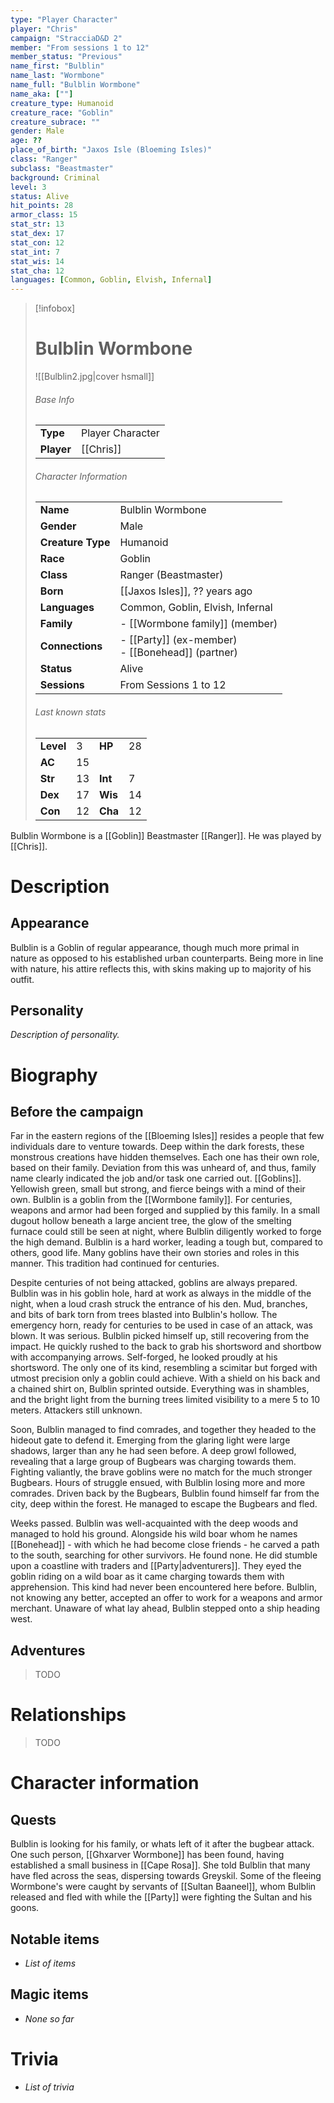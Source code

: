 ```yaml
---
type: "Player Character"
player: "Chris"
campaign: "StracciaD&D 2"
member: "From sessions 1 to 12"
member_status: "Previous"
name_first: "Bulblin"
name_last: "Wormbone"
name_full: "Bulblin Wormbone"
name_aka: [""]
creature_type: Humanoid
creature_race: "Goblin"
creature_subrace: ""
gender: Male
age: ??
place_of_birth: "Jaxos Isle (Bloeming Isles)"
class: "Ranger"
subclass: "Beastmaster"
background: Criminal
level: 3
status: Alive
hit_points: 28
armor_class: 15
stat_str: 13
stat_dex: 17
stat_con: 12
stat_int: 7
stat_wis: 14
stat_cha: 12
languages: [Common, Goblin, Elvish, Infernal]
---
```

> [!infobox]  
> # Bulblin Wormbone
> ![[Bulblin2.jpg|cover hsmall]]  
> ###### Base Info
> | | |  
> |---|---|  
> | **Type** | Player Character |
> | **Player** | [[Chris]] |
> ###### Character Information  
> | | |  
> |---|---|  
> | **Name** | Bulblin Wormbone |
> | **Gender** | Male | 
> | **Creature Type** | Humanoid |
> | **Race** | Goblin |  
> | **Class** | Ranger (Beastmaster) |  
> | **Born** | [[Jaxos Isles]], ?? years ago |  
> | **Languages** | Common, Goblin, Elvish, Infernal |  
> | **Family** | - [[Wormbone family]] (member) |
> | **Connections** | - [[Party]] (ex-member)<br>- [[Bonehead]] (partner) |
> | **Status** | Alive |
> | **Sessions** | From Sessions 1 to 12 |
> ###### Last known stats
> | | | | |
> |---|---|---|---|
> | **Level** | 3 | **HP** | 28 |
> | **AC** | 15 | | |
> | **Str** | 13 | **Int** | 7 |
> | **Dex** | 17 | **Wis** | 14 |
> | **Con** | 12 | **Cha** | 12 |
 
Bulblin Wormbone is a [[Goblin]] Beastmaster [[Ranger]]. He was played by [[Chris]].
# Description
## Appearance
Bulblin is a Goblin of regular appearance, though much more primal in nature as opposed to his established urban counterparts. Being more in line with nature, his attire reflects this, with skins making up to majority of his outfit.
## Personality
*Description of personality.*
# Biography
## Before the campaign
Far in the eastern regions of the [[Bloeming Isles]] resides a people that few individuals dare to venture towards. Deep within the dark forests, these monstrous creations have hidden themselves. Each one has their own role, based on their family. Deviation from this was unheard of, and thus, family name clearly indicated the job and/or task one carried out. [[Goblins]]. Yellowish green, small but strong, and fierce beings with a mind of their own. Bulblin is a goblin from the [[Wormbone family]]. For centuries, weapons and armor had been forged and supplied by this family. In a small dugout hollow beneath a large ancient tree, the glow of the smelting furnace could still be seen at night, where Bulblin diligently worked to forge the high demand. Bulblin is a hard worker, leading a tough but, compared to others, good life. Many goblins have their own stories and roles in this manner. This tradition had continued for centuries.

Despite centuries of not being attacked, goblins are always prepared. Bulblin was in his goblin hole, hard at work as always in the middle of the night, when a loud crash struck the entrance of his den. Mud, branches, and bits of bark torn from trees blasted into Bulblin's hollow. The emergency horn, ready for centuries to be used in case of an attack, was blown. It was serious. Bulblin picked himself up, still recovering from the impact. He quickly rushed to the back to grab his shortsword and shortbow with accompanying arrows. Self-forged, he looked proudly at his shortsword. The only one of its kind, resembling a scimitar but forged with utmost precision only a goblin could achieve. With a shield on his back and a chained shirt on, Bulblin sprinted outside. Everything was in shambles, and the bright light from the burning trees limited visibility to a mere 5 to 10 meters. Attackers still unknown.

Soon, Bulblin managed to find comrades, and together they headed to the hideout gate to defend it. Emerging from the glaring light were large shadows, larger than any he had seen before. A deep growl followed, revealing that a large group of Bugbears was charging towards them. Fighting valiantly, the brave goblins were no match for the much stronger Bugbears. Hours of struggle ensued, with Bulblin losing more and more comrades. Driven back by the Bugbears, Bulblin found himself far from the city, deep within the forest. He managed to escape the Bugbears and fled.

Weeks passed. Bulblin was well-acquainted with the deep woods and managed to hold his ground. Alongside his wild boar whom he names [[Bonehead]] - with which he had become close friends - he carved a path to the south, searching for other survivors. He found none. He did stumble upon a coastline with traders and [[Party|adventurers]]. They eyed the goblin riding on a wild boar as it came charging towards them with apprehension. This kind had never been encountered here before. Bulblin, not knowing any better, accepted an offer to work for a weapons and armor merchant. Unaware of what lay ahead, Bulblin stepped onto a ship heading west.
## Adventures
> TODO
# Relationships
> TODO
# Character information
## Quests
Bulblin is looking for his family, or whats left of it after the bugbear attack.
One such person, [[Ghxarver Wormbone]] has been found, having established a small business in [[Cape Rosa]]. She told Bulblin that many have fled across the seas, dispersing towards Greyskil. 
Some of the fleeing Wormbone's were caught by servants of [[Sultan Baaneel]], whom Bulblin released and fled with while the [[Party]] were fighting the Sultan and his goons.
## Notable items
- *List of items*
## Magic items
- *None so far*
# Trivia
- *List of trivia*